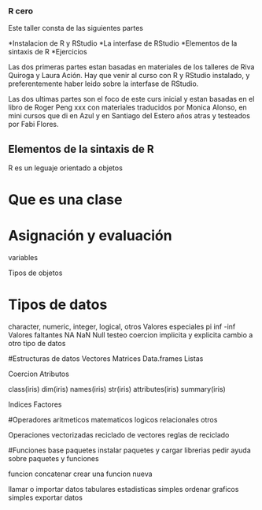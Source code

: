 ### R cero

Este taller consta de las siguientes partes

*Instalacion de R y RStudio
*La interfase de RStudio
*Elementos de la sintaxis de R
*Ejercicios

Las dos primeras partes estan basadas en  materiales de los talleres de Riva Quiroga y Laura Ación. Hay que venir al curso con R y RStudio instalado, y preferentemente haber leido sobre la interfase de RStudio.

Las dos ultimas partes son el foco de este curs inicial y estan basadas en el libro de Roger Peng xxx con materiales traducidos por Monica Alonso, en mini cursos que di en Azul y en Santiago del Estero años atras y testeados por Fabi Flores.  


## Elementos de la sintaxis de R

R es un leguaje orientado a objetos

# Que es una clase

# Asignación y evaluación
variables

Tipos de objetos
# Tipos de datos 
character, numeric, integer, logical, otros
Valores especiales pi inf -inf
Valores faltantes NA NaN Null
testeo
coercion implicita y explicita
cambio a otro tipo de datos


#Estructuras de datos
Vectores
Matrices
Data.frames
Listas

Coercion
Atributos

class(iris)
dim(iris)
names(iris)
str(iris)
attributes(iris)
summary(iris)

Indices
Factores

#Operadores
aritmeticos
matematicos
logicos
relacionales
otros

Operaciones vectorizadas
reciclado de vectores
reglas de reciclado

#Funciones
base
paquetes
instalar paquetes y cargar librerias
pedir ayuda sobre paquetes y funciones

funcion concatenar
crear una funcion nueva

llamar o importar datos tabulares
estadisticas simples
ordenar
graficos simples
exportar datos








